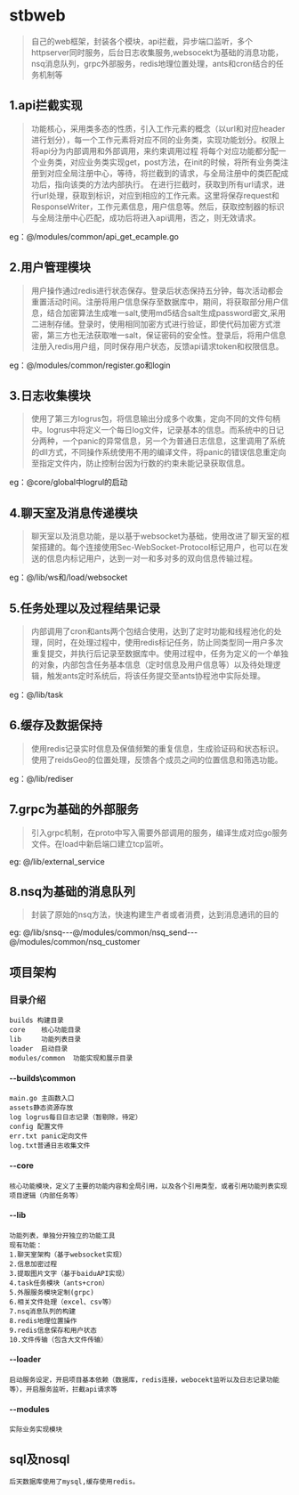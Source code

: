 # stbweb
>自己的web框架，封装各个模块，api拦截，异步端口监听，多个httpserver同时服务，后台日志收集服务,websocekt为基础的消息功能，nsq消息队列，grpc外部服务，redis地理位置处理，ants和cron结合的任务机制等

## 1.api拦截实现
>功能核心，采用类多态的性质，引入工作元素的概念（以url和对应header进行划分），每一个工作元素将对应不同的业务类，实现功能划分。权限上将api分为内部调用和外部调用，来约束调用过程
将每个对应功能都分配一个业务类，对应业务类实现get，post方法，在init的时候，将所有业务类注册到对应全局注册中心，等待，将拦截到的请求，与全局注册中的类匹配成功后，指向该类的方法内部执行。
在进行拦截时，获取到所有url请求，进行url处理，获取到标识，对应到相应的工作元素。这里将保存request和ResponseWriter，工作元素信息，用户信息等。然后，获取控制器的标识与全局注册中心匹配，成功后将进入api调用，否之，则无效请求。

eg：@/modules/common/api_get_ecample.go  

## 2.用户管理模块
>用户操作通过redis进行状态保存。登录后状态保持五分钟，每次活动都会重置活动时间。注册将用户信息保存至数据库中，期间，将获取部分用户信息，结合加密算法生成唯一salt,使用md5结合salt生成password密文,采用二进制存储。登录时，使用相同加密方式进行验证，即使代码加密方式泄密，第三方也无法获取唯一salt，保证密码的安全性。登录后，将用户信息注册入redis用户组，同时保存用户状态，反馈api请求token和权限信息。  

eg：@/modules/common/register.go和login  

## 3.日志收集模块
>使用了第三方logrus包，将信息输出分成多个收集，定向不同的文件句柄中。logrus中将定义一个每日log文件，记录基本的信息。而系统中的日记分两种，一个panic的异常信息，另一个为普通日志信息，这里调用了系统的dll方式，不同操作系统使用不用的编译文件，将panic的错误信息重定向至指定文件内，防止控制台因为行数的约束未能记录获取信息。

eg：@core/global中logrul的启动  

## 4.聊天室及消息传递模块
>聊天室以及消息功能，是以基于websocket为基础，使用改进了聊天室的框架搭建的。每个连接使用Sec-WebSocket-Protocol标记用户，也可以在发送的信息内标记用户，达到一对一和多对多的双向信息传输过程。  

eg：@/lib/ws和/load/websocket 

## 5.任务处理以及过程结果记录
>内部调用了cron和ants两个包结合使用，达到了定时功能和线程池化的处理，同时，在处理过程中，使用redis标记任务，防止同类型同一用户多次重复提交，并执行后记录至数据库中。使用过程中，任务为定义的一个单独的对象，内部包含任务基本信息（定时信息及用户信息等）以及待处理逻辑，触发ants定时系统后，将该任务提交至ants协程池中实际处理。

eg：@/lib/task

## 6.缓存及数据保持
>使用redis记录实时信息及保值频繁的重复信息，生成验证码和状态标识。使用了reidsGeo的位置处理，反馈各个成员之间的位置信息和筛选功能。

eg：@/lib/rediser

## 7.grpc为基础的外部服务
>引入grpc机制，在proto中写入需要外部调用的服务，编译生成对应go服务文件。在load中新启端口建立tcp监听。  

eg: @/lib/external_service

## 8.nsq为基础的消息队列
>封装了原始的nsq方法，快速构建生产者或者消费，达到消息通讯的目的  

eg: @/lib/snsq---@/modules/common/nsq_send---@/modules/common/nsq_customer

## 项目架构
### 目录介绍
    builds 构建目录
    core    核心功能目录
    lib     功能列表目录
    loader  启动目录
    modules/common  功能实现和展示目录
#### --builds\common  
    main.go 主函数入口  
    assets静态资源存放  
    log logrus每日日志记录（暂剔除，待定）  
    config 配置文件  
    err.txt panic定向文件  
    log.txt普通日志收集文件  
#### --core  
    核心功能模块，定义了主要的功能内容和全局引用，以及各个引用类型，或者引用功能列表实现项目逻辑（内部任务等）  
#### --lib  
    功能列表，单独分开独立的功能工具  
    现有功能：  
    1.聊天室架构（基于websocket实现）  
    2.信息加密过程  
    3.提取图片文字（基于baiduAPI实现）  
    4.task任务模块（ants+cron）
    5.外服服务模块定制(grpc)
    6.相关文件处理（excel、csv等）
    7.nsq消息队列的构建
    8.redis地理位置操作
    9.redis信息保存和用户状态
    10.文件传输（包含大文件传输）
#### --loader  
    启动服务设定，开启项目基本依赖（数据库，redis连接，webocekt监听以及日志记录功能等），开启服务监听，拦截api请求等  
#### --modules  
    实际业务实现模块  

## sql及nosql  
    后天数据库使用了mysql,缓存使用redis。
